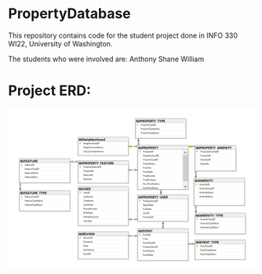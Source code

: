 # PropertyDatabase

This repository contains code for the student project done in INFO 330 WI22, University of Washington.

The students who were involved are:
Anthony
Shane
William

# Project ERD:

![image-20220304163926418](\img\image-20220304163926418.png)

